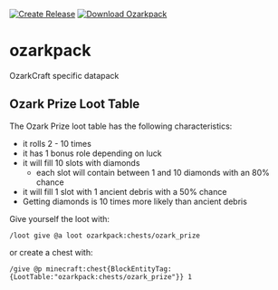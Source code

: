 [![Create Release](https://img.shields.io/github/workflow/status/ozarkcraft/ozarkpack/Create%20Release?style=for-the-badge)](https://github.com/ozarkcraft/ozarkpack/actions/workflows/main.yml)
[![Download Ozarkpack](https://img.shields.io/badge/download-ozarkpack.zip-blue?style=for-the-badge)](https://github.com/ozarkcraft/ozarkpack/releases/download/v0.1.0/ozarkpack-v0.1.0.zip)

# ozarkpack
OzarkCraft specific datapack

## Ozark Prize Loot Table
The Ozark Prize loot table has the following characteristics:
 * it rolls 2 - 10 times
 * it has 1 bonus role depending on luck
 * it will fill 10 slots with diamonds
   * each slot will contain between 1 and 10 diamonds with an 80% chance
 * it will fill 1 slot with 1 ancient debris with a 50% chance
 * Getting diamonds is 10 times more likely than ancient debris

Give yourself the loot with:
```
/loot give @a loot ozarkpack:chests/ozark_prize
```
or create a chest with:
```
/give @p minecraft:chest{BlockEntityTag:{LootTable:"ozarkpack:chests/ozark_prize"}} 1
```
